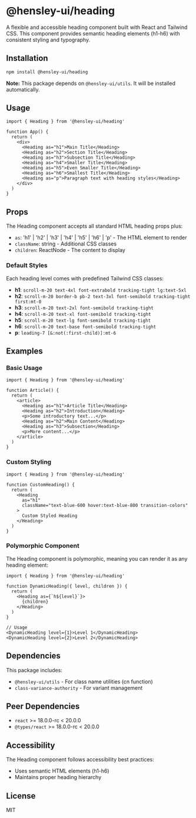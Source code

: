 # @hensley-ui/heading

A flexible and accessible heading component built with React and Tailwind CSS. This component provides semantic heading elements (h1-h6) with consistent styling and typography.

## Installation

```bash
npm install @hensley-ui/heading
```

**Note:** This package depends on `@hensley-ui/utils`. It will be installed automatically.

## Usage

```tsx
import { Heading } from '@hensley-ui/heading'

function App() {
  return (
    <div>
      <Heading as="h1">Main Title</Heading>
      <Heading as="h2">Section Title</Heading>
      <Heading as="h3">Subsection Title</Heading>
      <Heading as="h4">Smaller Title</Heading>
      <Heading as="h5">Even Smaller Title</Heading>
      <Heading as="h6">Smallest Title</Heading>
      <Heading as="p">Paragraph text with heading styles</Heading>
    </div>
  )
}
```

## Props

The Heading component accepts all standard HTML heading props plus:

- `as`: 'h1' | 'h2' | 'h3' | 'h4' | 'h5' | 'h6' | 'p' - The HTML element to render
- `className`: string - Additional CSS classes
- `children`: ReactNode - The content to display

### Default Styles

Each heading level comes with predefined Tailwind CSS classes:

- **h1**: `scroll-m-20 text-4xl font-extrabold tracking-tight lg:text-5xl`
- **h2**: `scroll-m-20 border-b pb-2 text-3xl font-semibold tracking-tight first:mt-0`
- **h3**: `scroll-m-20 text-2xl font-semibold tracking-tight`
- **h4**: `scroll-m-20 text-xl font-semibold tracking-tight`
- **h5**: `scroll-m-20 text-lg font-semibold tracking-tight`
- **h6**: `scroll-m-20 text-base font-semibold tracking-tight`
- **p**: `leading-7 [&:not(:first-child)]:mt-6`

## Examples

### Basic Usage

```tsx
import { Heading } from '@hensley-ui/heading'

function Article() {
  return (
    <article>
      <Heading as="h1">Article Title</Heading>
      <Heading as="h2">Introduction</Heading>
      <p>Some introductory text...</p>
      <Heading as="h2">Main Content</Heading>
      <Heading as="h3">Subsection</Heading>
      <p>More content...</p>
    </article>
  )
}
```

### Custom Styling

```tsx
import { Heading } from '@hensley-ui/heading'

function CustomHeading() {
  return (
    <Heading
      as="h1"
      className="text-blue-600 hover:text-blue-800 transition-colors"
    >
      Custom Styled Heading
    </Heading>
  )
}
```

### Polymorphic Component

The Heading component is polymorphic, meaning you can render it as any heading element:

```tsx
import { Heading } from '@hensley-ui/heading'

function DynamicHeading({ level, children }) {
  return (
    <Heading as={`h${level}`}>
      {children}
    </Heading>
  )
}

// Usage
<DynamicHeading level={1}>Level 1</DynamicHeading>
<DynamicHeading level={2}>Level 2</DynamicHeading>
```

## Dependencies

This package includes:

- `@hensley-ui/utils` - For class name utilities (cn function)
- `class-variance-authority` - For variant management

## Peer Dependencies

- `react` >= 18.0.0-rc < 20.0.0
- `@types/react` >= 18.0.0-rc < 20.0.0

## Accessibility

The Heading component follows accessibility best practices:

- Uses semantic HTML elements (h1-h6)
- Maintains proper heading hierarchy

## License

MIT
